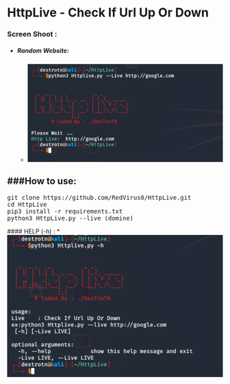 # HttpLive - Check If Url Up Or Down

### Screen Shoot :
   * ##### Random Website:
      * <img src="https://github.com/DesTroTN/HttpLive/blob/master/sc/http.png">

<h2>###How to use:</h2>
<pre>
git clone https://github.com/RedVirus0/HttpLive.git
cd HttpLive
pip3 install -r requirements.txt
python3 HttpLive.py --live (domine)
</pre>
</pre>
#### HELP (-h) :
    * <img src="https://github.com/DesTroTN/HttpLive/blob/master/sc/help.png">
